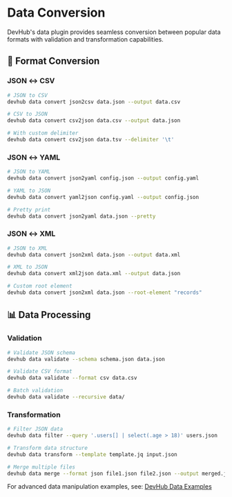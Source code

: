 # Data Conversion

DevHub's data plugin provides seamless conversion between popular data formats with validation and transformation capabilities.

## 🔄 Format Conversion

### JSON ↔ CSV
```bash
# JSON to CSV
devhub data convert json2csv data.json --output data.csv

# CSV to JSON
devhub data convert csv2json data.csv --output data.json

# With custom delimiter
devhub data convert csv2json data.tsv --delimiter '\t'
```

### JSON ↔ YAML
```bash
# JSON to YAML
devhub data convert json2yaml config.json --output config.yaml

# YAML to JSON
devhub data convert yaml2json config.yaml --output config.json

# Pretty print
devhub data convert json2yaml data.json --pretty
```

### JSON ↔ XML
```bash
# JSON to XML
devhub data convert json2xml data.json --output data.xml

# XML to JSON
devhub data convert xml2json data.xml --output data.json

# Custom root element
devhub data convert json2xml data.json --root-element "records"
```

## 📊 Data Processing

### Validation
```bash
# Validate JSON schema
devhub data validate --schema schema.json data.json

# Validate CSV format
devhub data validate --format csv data.csv

# Batch validation
devhub data validate --recursive data/
```

### Transformation
```bash
# Filter JSON data
devhub data filter --query '.users[] | select(.age > 18)' users.json

# Transform data structure
devhub data transform --template template.jq input.json

# Merge multiple files
devhub data merge --format json file1.json file2.json --output merged.json
```

For advanced data manipulation examples, see: [DevHub Data Examples](https://github.com/username/devhub-examples/tree/main/data)
